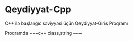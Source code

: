 # Qeydiyyat-Cpp
C++ ilə başlanğıc səviyyəsi üçün Qeydiyyat-Giriş Proqramı

Proqramda ~~~c++ class,string ~~~
